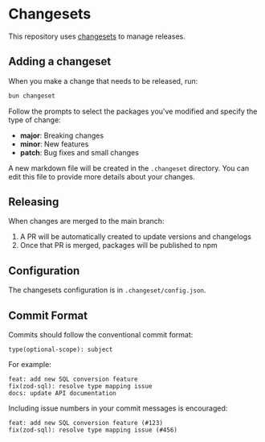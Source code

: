 # Changesets

This repository uses [changesets](https://github.com/changesets/changesets) to manage releases.

## Adding a changeset

When you make a change that needs to be released, run:

```bash
bun changeset
```

Follow the prompts to select the packages you've modified and specify the type of change:
- **major**: Breaking changes
- **minor**: New features
- **patch**: Bug fixes and small changes

A new markdown file will be created in the `.changeset` directory. You can edit this file to provide more details about your changes.

## Releasing

When changes are merged to the main branch:

1. A PR will be automatically created to update versions and changelogs
2. Once that PR is merged, packages will be published to npm

## Configuration

The changesets configuration is in `.changeset/config.json`.

## Commit Format

Commits should follow the conventional commit format:

```
type(optional-scope): subject
```

For example:
```
feat: add new SQL conversion feature
fix(zod-sql): resolve type mapping issue
docs: update API documentation
```

Including issue numbers in your commit messages is encouraged:
```
feat: add new SQL conversion feature (#123)
fix(zod-sql): resolve type mapping issue (#456)
```